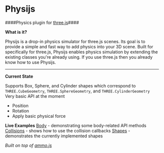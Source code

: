 Physijs
=======
####Physics plugin for [three.js](https://github.com/mrdoob/three.js)####

**What is it?**

Physijs is a drop-in physics simulator for three.js scenes. Its goal is to provide a simple and fast way to add physics into your 3D scene. Built for specifically for three.js, Physijs enables physics simulation by extending the existing classes you're already using. If you use three.js then you already know how to use Physijs.

- - -

**Current State**

Supports Box, Sphere, and Cylinder shapes which correspond to `THREE.CubeGeometry`, `THREE.SphereGeometry`, and `THREE.CylinderGeometry`
Very basic API at the moment

* Position
* Rotation
* Apply basic physical force

**Live Examples**
[Body](http://chandler.prallfamily.com/labs/three/plugins/physijcs/examples/body.html) - demonstrating some body-related API methods
[Collisions](http://chandler.prallfamily.com/labs/three/plugins/physijcs/examples/collisions.html) - shows how to use the collision callbacks
[Shapes](http://chandler.prallfamily.com/labs/three/plugins/physijcs/examples/shapes.html) - demonstrates the currently implemented shapes

*Built on top of [ammo.js](https://github.com/kripken/ammo.js/)*